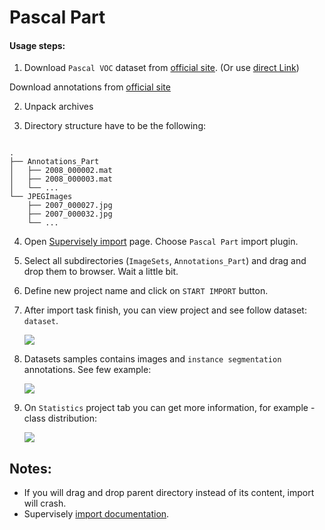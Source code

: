 # Pascal Part 


#### Usage steps:
1) Download `Pascal VOC` dataset from [official site](http://host.robots.ox.ac.uk/pascal/VOC/voc2012/index.html). (Or use [direct Link](http://host.robots.ox.ac.uk/pascal/VOC/voc2012/VOCtrainval_11-May-2012.tar)) 

Download annotations from [official site](http://www.stat.ucla.edu/~xianjie.chen/pascal_part_dataset/pascal_part.html)

2) Unpack archives

3) Directory structure have to be the following:

```

.
├── Annotations_Part
│   ├── 2008_000002.mat
│   ├── 2008_000003.mat
│   └── ...
└── JPEGImages
    ├── 2007_000027.jpg
    ├── 2007_000032.jpg
    └── ...

```

4) Open [Supervisely import](supervise.ly/import) page. Choose `Pascal Part` import plugin.

5) Select all subdirectories (`ImageSets`, `Annotations_Part`) and drag and drop them to browser. Wait a little bit.

6) Define new project name and click on `START IMPORT` button.

7) After import task finish, you can view project and see follow dataset: `dataset`.

    ![](https://imgur.com/a/2LF9eSU)

8) Datasets samples contains images and `instance segmentation` annotations. See few example:

    ![](https://imgur.com/a/tiRYr8N)
    

9) On `Statistics` project tab you can get more information, for example - class distribution:

    ![](https://imgur.com/a/htS7tDK)
    
## Notes:
* If you will drag and drop parent directory instead of its content, import will crash.
* Supervisely [import documentation](https://docs.supervise.ly/import/).




